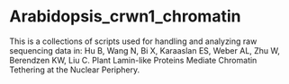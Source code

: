 # Arabidopsis_crwn1_chromatin
This is a collections of scripts used for handling and analyzing raw sequencing data in:
Hu B, Wang N, Bi X, Karaaslan ES, Weber AL, Zhu W, Berendzen KW, Liu C. Plant Lamin-like Proteins Mediate Chromatin Tethering at the Nuclear Periphery.

